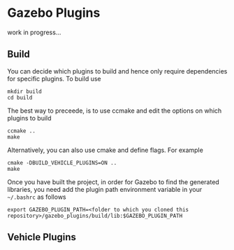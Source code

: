 # Gazebo Plugins

work in progress...

## Build

You can decide which plugins to build and hence only require dependencies for specific plugins. To build use

```
mkdir build
cd build
```

The best way to preceede, is to use ccmake and edit the options on which plugins to build

```
ccmake ..
make
```

Alternatively, you can also use cmake and define flags. For example

```
cmake -DBUILD_VEHICLE_PLUGINS=ON ..
make
```

Once you have built the project, in order for Gazebo to find the generated libraries, you need add the plugin path environment variable in your `~/.bashrc` as follows

```
export GAZEBO_PLUGIN_PATH=<folder to which you cloned this repository>/gazebo_plugins/build/lib:$GAZEBO_PLUGIN_PATH
```

## Vehicle Plugins
